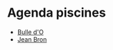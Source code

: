 Agenda piscines
===============

* [Bulle d'O](https://raw.githubusercontent.com/Daml/piscines/master/fr/38/38185-bulle-o.ics)
* [Jean Bron](https://raw.githubusercontent.com/Daml/piscines/master/fr/38/38185-jean-bron.ics)
